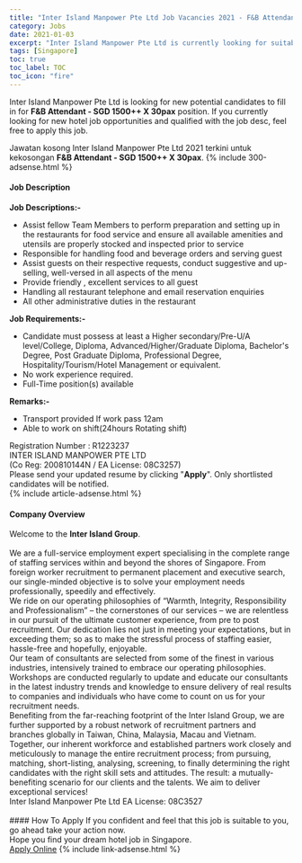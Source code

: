 ```yaml
---
title: "Inter Island Manpower Pte Ltd Job Vacancies 2021 - F&B Attendant - SGD 1500++ X 30pax" 
category: Jobs 
date: 2021-01-03 
excerpt: "Inter Island Manpower Pte Ltd is currently looking for suitable person to fill in the F&B Attendant - SGD 1500++ X 30pax which positioned at Singapore" 
tags: [Singapore] 
toc: true 
toc_label: TOC 
toc_icon: "fire" 
--- 
```


<p>Inter Island Manpower Pte Ltd is looking for new potential candidates to fill in for <b>F&B Attendant - SGD 1500++ X 30pax</b> position. If you currently looking for new hotel job opportunities and qualified with the job desc, feel free to apply this job.
</p>Jawatan kosong Inter Island Manpower Pte Ltd 2021 terkini untuk kekosongan <b>F&B Attendant - SGD 1500++ X 30pax</b>. 
{% include 300-adsense.html %} 
<div><div><div><h4>Job Description</h4></div></div><div><div><span><div><div><strong>Job Descriptions:-</strong></div><ul><li>Assist fellow Team Members to perform preparation and setting up in the restaurants for food service and ensure all available amenities and utensils are properly stocked and inspected prior to service</li><li>Responsible for handling food and beverage orders and serving guest</li><li>Assist guests on their respective requests, conduct suggestive and up-selling, well-versed in all aspects of the menu</li><li>Provide friendly , excellent services to all guest</li><li>Handling all restaurant telephone and email reservation enquiries</li><li>All other administrative duties in the restaurant</li></ul><div><strong>Job Requirements:-</strong></div><ul><li>Candidate must possess at least a Higher secondary/Pre-U/A level/College, Diploma, Advanced/Higher/Graduate Diploma, Bachelor's Degree, Post Graduate Diploma, Professional Degree, Hospitality/Tourism/Hotel Management or equivalent.</li><li>No work experience required.</li><li>Full-Time position(s) available</li></ul><div><strong>Remarks:-</strong></div><ul><li>Transport provided If work pass 12am</li><li>Able to work on shift(24hours Rotating shift)</li></ul><div>Registration Number : R1223237<br>INTER ISLAND MANPOWER PTE LTD<br>(Co Reg: 200810144N / EA License: 08C3257)<br>Please send your updated resume by clicking "<strong>Apply</strong>". Only shortlisted candidates will be notified.</div></div></span></div></div></div> 
{% include article-adsense.html %} 
<div><div><div><h4>Company Overview</h4></div></div><div><div><span><div><div>Welcome to the <strong>Inter Island Group</strong>.</div><div><br>We are a full-service employment expert specialising in the complete range of staffing services within and beyond the shores of Singapore. From foreign worker recruitment to permanent placement and executive search, our single-minded objective is to solve your employment needs professionally, speedily and effectively.</div><div>We ride on our operating philosophies of &#8220;Warmth, Integrity, Responsibility and Professionalism&#8221; &#8211; the cornerstones of our services &#8211; we are relentless in our pursuit of the ultimate customer experience, from pre to post recruitment. Our dedication lies not just in meeting your expectations, but in exceeding them; so as to make the stressful process of staffing easier, hassle-free and hopefully, enjoyable.</div><div>Our team of consultants are selected from some of the finest in various industries, intensively trained to embrace our operating philosophies. Workshops are conducted regularly to update and educate our consultants in the latest industry trends and knowledge to ensure delivery of real results to companies and individuals who have come to count on us for your recruitment needs.</div><div>Benefiting from the far-reaching footprint of the Inter Island Group, we are further supported by a robust network of recruitment partners and branches globally in Taiwan, China, Malaysia, Macau and Vietnam.</div><div>Together, our inherent workforce and established partners work closely and meticulously to manage the entire recruitment process; from pursuing, matching, short-listing, analysing, screening, to finally determining the right candidates with the right skill sets and attitudes. The result: a mutually-benefiting scenario for our clients and the talents. We aim to deliver exceptional services!</div><div>Inter Island Manpower Pte Ltd EA License: 08C3527<br>&#160;</div></div></span></div></div></div> 
#### How To Apply 
If you confident and feel that this job is suitable to you, go ahead take your action now. <br/> 
Hope you find your dream hotel job in Singapore. <br/> 
<a href="https://www.jobstreet.com.my/en/job/f-b-attendant-sgd-1500-x-30pax-8274465/origin/sg?jobId=jobstreet-sg-job-8274465&sectionRank=2&token=0~398720b3-860b-41a4-8074-933fec256456&fr=SRP%20View%20In%20New%20Ta" class="btn btn--info" target="_blank" rel="nofollow noopenner">Apply Online</a> 
{% include link-adsense.html %} 